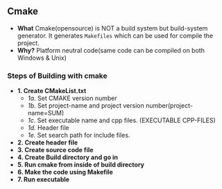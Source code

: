 ## Cmake
- **What** Cmake(opensource) is NOT a build system but build-system generator. It generates `Makefiles` which can be used for compile the project.
- **Why?** Platform neutral code(same code can be compiled on both Windows & Unix)

### Steps of Building with cmake
  - **1. Create CMakeList.txt**
    - *1a.* Set CMAKE version number
    - *1b.* Set project-name and project version number(project-name=SUM)
    - *1c.* Set executable name and cpp files.  (EXECUTABLE CPP-FILES)
    - *1d.* Header file
    - *1e.* Set search path for include files.
  - **2. Create header file**
  - **3. Create source code file**
  - **4. Create Build directory and go in**
  - **5. Run cmake from inside of build directory**
  - **6. Make the code using Makefile**
  - **7. Run executable**
